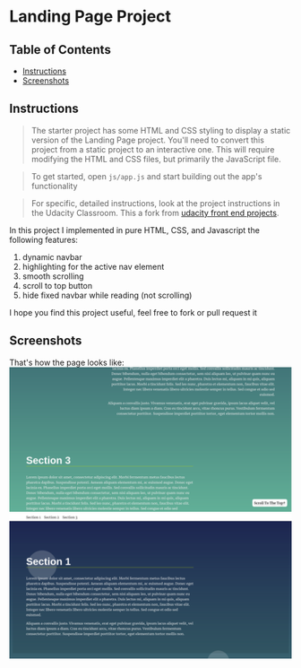 # Landing Page Project

## Table of Contents

* [Instructions](#instructions)
* [Screenshots](#screenshots)

## Instructions

> The starter project has some HTML and CSS styling to display a static version of the Landing Page project. You'll need to convert this project from a static project to an interactive one. This will require modifying the HTML and CSS files, but primarily the JavaScript file.

> To get started, open `js/app.js` and start building out the app's functionality

> For specific, detailed instructions, look at the project instructions in the Udacity Classroom.
This a fork from [udacity front end projects](https://github.com/udacity/fend/tree/refresh-2019/projects/landing-page).

In this project I implemented in pure HTML, CSS, and Javascript the following features:
1. dynamic navbar
2. highlighting for the active nav element
3. smooth scrolling
4. scroll to top button
5. hide fixed navbar while reading (not scrolling)

I hope you find this project useful, feel free to fork or pull request it

## Screenshots

That's how the page looks like:
![Screenshot of the landing page](/screenshots/screenshot1.png)
![Another screenshot for the landing page](/screenshots/screenshot2.png)

